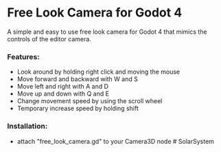 # Free Look Camera for Godot 4

A simple and easy to use free look camera for Godot 4 that mimics the controls of the editor camera.

### Features: 
- Look around by holding right click and moving the mouse
- Move forward and backward with W and S
- Move left and right with A and D
- Move up and down with Q and E 
- Change movement speed by using the scroll wheel 
- Temporary increase speed by holding shift

### Installation:
- attach "free_look_camera.gd" to your Camera3D node
#   S o l a r S y s t e m  
 